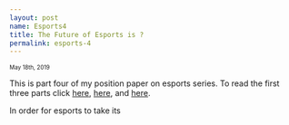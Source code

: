 ```yaml
---
layout: post
name: Esports4
title: The Future of Esports is ?
permalink: esports-4
---
```


<span style="font-size: 10px">May 18th, 2019</span>

This is part four of my position paper on esports series. To read the first three parts click [here](/esports-1), [here](/esports-2), and [here](esports-1).

In order for esports to take its 